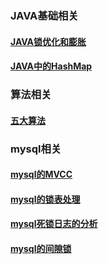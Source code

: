 ### JAVA基础相关

#### [JAVA锁优化和膨胀](https://blog.csdn.net/qq_42862882/article/details/89375340)

#### [JAVA中的HashMap](https://www.javadoop.com/post/hashmap)

### 算法相关
#### [五大算法](https://blog.csdn.net/yake827/article/details/52119469)



### mysql相关
#### [mysql的MVCC](https://juejin.im/post/5c9b1b7df265da60e21c0b57)


#### [mysql的锁表处理](https://www.jianshu.com/p/6adb855522ad)

#### [mysql死锁日志的分析](https://www.jb51.net/article/106247.htm)

#### [mysql的间隙锁](https://time.geekbang.org/column/article/75659)
